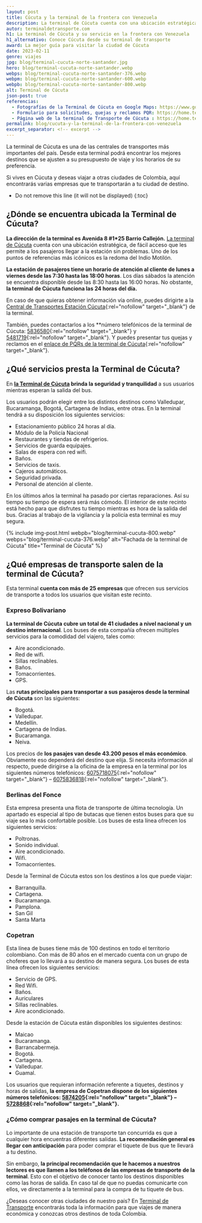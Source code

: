 ```yaml
---
layout: post
title: Cúcuta y la terminal de la frontera con Venezuela
description: La terminal de Cúcuta cuenta con una ubicación estratégica, de fácil acceso. Es uno de los puntos de referencias más icónicos con la redoma del Indio Motilón.
autor: terminaldetransporte.com
h1: La terminal de Cúcuta y su servicio en la frontera con Venezuela
h1_alternativo: Conoce Cúcuta desde su terminal de transporte
award: La mejor guía para visitar la ciudad de Cúcuta
date: 2023-02-11
genre: viajes
jpg: blog/terminal-cucuta-norte-santander.jpg
hero: blog/terminal-cucuta-norte-santander.webp
webps: blog/terminal-cucuta-norte-santander-376.webp
webpm: blog/terminal-cucuta-norte-santander-600.webp
webpb: blog/terminal-cucuta-norte-santander-800.webp
alt: Terminal de Cúcuta
json-post: true
referencias:
  - Fotografías de la Terminal de Cúcuta en Google Maps: https://www.google.com/maps/place/Terminal+de+Transporte+C%C3%BAcuta/@7.8957343,-72.5078088,3a,75y,90t/data=!3m8!1e2!3m6!1sAF1QipPJ9-Ivts9fyulI4ShjnEqdpI5SqHcyMedVkGo3!2e10!3e12!6shttps:%2F%2Flh5.googleusercontent.com%2Fp%2FAF1QipPJ9-Ivts9fyulI4ShjnEqdpI5SqHcyMedVkGo3%3Dw114-h86-k-no!7i4160!8i3120!4m5!3m4!1s0x8e6645707d69c31d:0x1e01d8744f37138f!8m2!3d7.8956965!4d-72.5080074?authuser=0&hl=es
  - Formulario para solicitudes, quejas y reclamos PQR: https://home.terminalcucuta.gov.co/pqrs/
  - Página web de la terminal de Transporte de Cúcuta : https://home.terminalcucuta.gov.co
permalink: blog/cucuta-y-la-terminal-de-la-frontera-con-venezuela
excerpt_separator: <!-- excerpt -->
---
```

La terminal de Cúcuta es una de las centrales de transportes más importantes del país. Desde esta terminal podrá encontrar los mejores destinos que se ajusten a su presupuesto de viaje y los horarios de su preferencia.
<!-- excerpt -->

Si vives en Cúcuta y deseas viajar a otras ciudades de Colombia, aquí encontrarás varias empresas que te transportarán a tu ciudad de destino.

* Do not remove this line (it will not be displayed)
{:toc}

## ¿Dónde se encuentra ubicada la Terminal de Cúcuta?

**La dirección de la terminal es Avenida 8 #1*25 Barrio Callejón.** [La terminal de Cúcuta]({{'terminal-de-cucuta'|relative_url}} "Terminal de Cúcuta") cuenta con una ubicación estratégica, de fácil acceso que les permite a los pasajeros llegar a la estación sin problemas. Uno de los puntos de referencias más icónicos es la redoma del Indio Motilón.

**La estación de pasajeros tiene un horario de atención al cliente de lunes a viernes desde las 7:30 hasta las 18:00 horas**. Los días sábados la atención se encuentra disponible desde las 8:30 hasta las 16:00 horas. No obstante, **la terminal de Cúcuta funciona las 24 horas del día.**

En caso de que quieras obtener información vía online, puedes dirigirte a la [Central de Transportes Estación Cúcuta](https://home.terminalcucuta.gov.co/){:rel="nofollow" target="_blank"} de la terminal.

También, puedes contactarlos a los **número telefónicos de la terminal de Cúcuta: [5836580](tel:6075836580){:rel="nofollow" target="_blank"} y [5481719](tel:6075481719){:rel="nofollow" target="_blank"}. Y puedes presentar tus quejas y reclamos en el [enlace de PQRs de la terminal de Cúcuta](https://home.terminalcucuta.gov.co/pqrs/){:rel="nofollow" target="_blank"}.

## ¿Qué servicios presta la Terminal de Cúcuta?

En **[la Terminal de Cúcuta]({{'terminal-de-cucuta'|relative_url}} "La terminal de Cúcuta") brinda la seguridad y tranquilidad** a sus usuarios mientras esperan la salida del bus.

Los usuarios podrán elegir entre los distintos destinos como Valledupar, Bucaramanga, Bogotá, Cartagena de Indias, entre otras. En la terminal tendrá a su disposición los siguientes servicios:

* Estacionamiento público 24 horas al día.
* Módulo de la Policía Nacional
* Restaurantes y tiendas de refrigerios.
* Servicios de guarda equipajes.
* Salas de espera con red wifi.
* Baños.
* Servicios de taxis.
* Cajeros automáticos.
* Seguridad privada.
* Personal de atención al cliente.

En los últimos años la terminal ha pasado por ciertas reparaciones. Así su tiempo su tiempo de espera será más cómodo. El interior de este recinto está hecho para que disfrutes tu tiempo mientras es hora de la salida del bus. Gracias al trabajo de la vigilancia y la policía esta terminal es muy segura.

{% include img-post.html webpb="blog/terminal-cucuta-800.webp" webps="blog/terminal-cucuta-376.webp" alt="Fachada de la terminal de Cúcuta" title="Terminal de Cúcuta" %}

## ¿Qué empresas de transporte salen de la terminal de Cúcuta?

Esta terminal **cuenta con más de 25 empresas** que ofrecen sus servicios de transporte a todos los usuarios que visitan este recinto.

### Expreso Bolivariano

**La terminal de Cúcuta cubre un total de 41 ciudades a nivel nacional y un destino internacional**. Los buses de esta compañía ofrecen múltiples servicios para la comodidad del viajero, tales como:

* Aire acondicionado.
* Red de wifi.
* Sillas reclinables.
* Baños.
* Tomacorrientes.
* GPS.

Las **rutas principales para transportar a sus pasajeros desde la terminal de Cúcuta** son las siguientes:

* Bogotá.
* Valledupar.
* Medellín.
* Cartagena de Indias.
* Bucaramanga.
* Neiva.

Los precios de **los pasajes van desde 43.200 pesos el más económico**. Obviamente eso dependerá del destino que elija. Si necesita información al respecto, puede dirigirse a la oficina de la empresa en la terminal por los siguientes números telefónicos: [6075718075](tel:6075718075){:rel="nofollow" target="_blank"} – [6075836818](tel:6075836818){:rel="nofollow" target="_blank"}.

### Berlinas del Fonce

Esta empresa presenta una flota de transporte de última tecnología. Un apartado es especial al tipo de butacas que tienen estos buses para que su viaje sea lo más confortable posible. Los buses de esta línea ofrecen los siguientes servicios:

* Poltronas.
* Sonido individual.
* Aire acondicionado.
* Wifi.
* Tomacorrientes.

Desde la Terminal de Cúcuta estos son los destinos a los que puede viajar:

* Barranquilla.
* Cartagena.
* Bucaramanga.
* Pamplona.
* San Gil
* Santa Marta

### Copetran

Esta línea de buses tiene más de 100 destinos en todo el territorio colombiano. Con más de 80 años en el mercado cuenta con un grupo de choferes que lo llevará a su destino de manera segura. Los buses de esta línea ofrecen los siguientes servicios:

* Servicio de GPS.
* Red Wifi.
* Baños.
* Auriculares
* Sillas reclinables.
* Aire acondicionado.

Desde la estación de Cúcuta están disponibles los siguientes destinos:

* Maicao
* Bucaramanga.
* Barrancabermeja.
* Bogotá.
* Cartagena.
* Valledupar.
* Guamal.

Los usuarios que requieran información referente a tiquetes, destinos y horas de salidas, **la empresa de Copetran dispone de los siguientes números telefónicos: [5874205](tel:6075874205){:rel="nofollow" target="_blank"} – [5728868](tel:6075728868){:rel="nofollow" target="_blank"}.**

### ¿Cómo comprar pasajes en la terminal de Cúcuta?

Lo importante de una estación de transporte tan concurrida es que a cualquier hora encuentras diferentes salidas. **La recomendación general es llegar con anticipación** para poder comprar el tiquete de bus que te llevará a tu destino.

Sin embargo, **la principal recomendación que le hacemos a nuestros lectores es que llamen a los teléfonos de las empresas de transporte de la terminal**. Esto con el objetivo de conocer tanto los destinos disponibles como las horas de salida. En caso tal de que no puedas comunicarte con ellos, ve directamente a la terminal para la compra de tu tiquete de bus.

¿Deseas conocer otras ciudades de nuestro país? En [Terminal de Transporte](/) encontrarás toda la información para que viajes de manera económica y conozcas otros destinos de toda Colombia.
